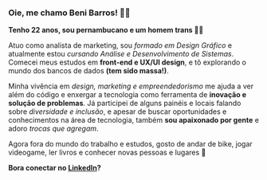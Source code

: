 ### Oie, me chamo Beni Barros! 🫰🏻
**Tenho 22 anos, sou pernambucano e um homem trans 🏳️‍⚧️**

Atuo como analista de marketing, sou _formado em Design Gráfico_ e atualmente estou _cursando Análise e Desenvolvimento de Sistemas_. 
Comecei meus estudos em **front-end e UX/UI design**, e tô explorando o mundo dos bancos de dados **(tem sido massa!)**.

Minha vivência em _design, marketing e empreendedorismo_ me ajuda a ver além do código e enxergar a tecnologia como ferramenta de **inovação e solução de problemas**. 
Já participei de alguns painéis e locais falando sobre _diversidade e inclusão_, e apesar de buscar oportunidades e conhecimentos na área de tecnologia, também **sou apaixonado por gente** e adoro _trocas que agregam_.

Agora fora do mundo do trabalho e estudos, gosto de andar de bike, jogar videogame, ler livros e conhecer novas pessoas e lugares 🩵

**Bora conectar no [LinkedIn](https://www.linkedin.com/in/ben%C3%ADcio-barros?utm_source=share&utm_campaign=share_via&utm_content=profile&utm_medium=ios_app)?**
